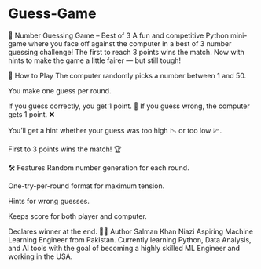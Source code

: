 # Guess-Game
🎯 Number Guessing Game – Best of 3
A fun and competitive Python mini-game where you face off against the computer in a best of 3 number guessing challenge!
The first to reach 3 points wins the match.
Now with hints to make the game a little fairer — but still tough!

📜 How to Play
The computer randomly picks a number between 1 and 50.

You make one guess per round.

If you guess correctly, you get 1 point. 🎉
If you guess wrong, the computer gets 1 point. ❌

You’ll get a hint whether your guess was too high 📉 or too low 📈.

First to 3 points wins the match! 🏆

🛠 Features
Random number generation for each round.

One-try-per-round format for maximum tension.

Hints for wrong guesses.

Keeps score for both player and computer.

Declares winner at the end.
👨‍💻 Author
Salman Khan Niazi
Aspiring Machine Learning Engineer from Pakistan.
Currently learning Python, Data Analysis, and AI tools with the goal of becoming a highly skilled ML Engineer and working in the USA.

